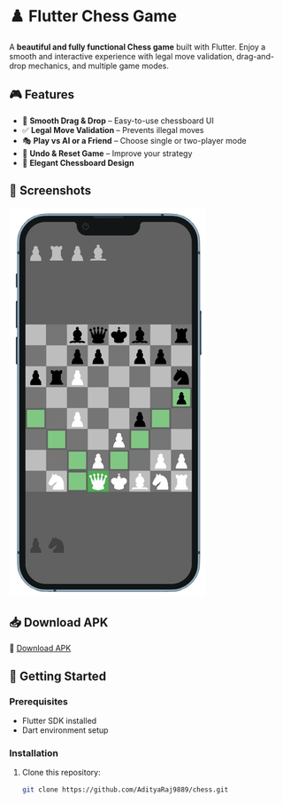 # ♟️ Flutter Chess Game  

A **beautiful and fully functional Chess game** built with Flutter. Enjoy a smooth and interactive experience with legal move validation, drag-and-drop mechanics, and multiple game modes.  

## 🎮 Features  
- 🏁 **Smooth Drag & Drop** – Easy-to-use chessboard UI  
- ✅ **Legal Move Validation** – Prevents illegal moves  
- 🎭 **Play vs AI or a Friend** – Choose single or two-player mode  
- 🔄 **Undo & Reset Game** – Improve your strategy  
- 🎨 **Elegant Chessboard Design**  

## 📱 Screenshots  
![Chess Game Screenshot](assets/Screenshot.png)

## 📥 Download APK  
🔗 [Download APK](assets/magic_chess.apk)

## 🚀 Getting Started  

### Prerequisites  
- Flutter SDK installed  
- Dart environment setup  

### Installation  
1. Clone this repository:  
   ```bash
   git clone https://github.com/AdityaRaj9889/chess.git
